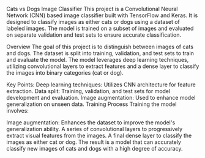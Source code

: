 Cats vs Dogs Image Classifier
This project is a Convolutional Neural Network (CNN) based image classifier built with TensorFlow and Keras. It is designed to classify images as either cats or dogs using a dataset of labeled images. The model is trained on a subset of images and evaluated on separate validation and test sets to ensure accurate classification.

Overview
The goal of this project is to distinguish between images of cats and dogs. The dataset is split into training, validation, and test sets to train and evaluate the model. The model leverages deep learning techniques, utilizing convolutional layers to extract features and a dense layer to classify the images into binary categories (cat or dog).

Key Points:
Deep learning techniques: Utilizes CNN architecture for feature extraction.
Data split: Training, validation, and test sets for model development and evaluation.
Image augmentation: Used to enhance model generalization on unseen data.
Training Process
Training the model involves:

Image augmentation: Enhances the dataset to improve the model's generalization ability.
A series of convolutional layers to progressively extract visual features from the images.
A final dense layer to classify the images as either cat or dog.
The result is a model that can accurately classify new images of cats and dogs with a high degree of accuracy.
